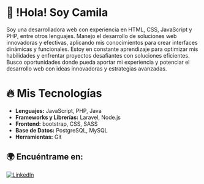 # 👋 !Hola! Soy Camila

Soy una desarrolladora web con experiencia en HTML, CSS, JavaScript y PHP, entre otros lenguajes. Manejo el desarrollo de soluciones web innovadoras y efectivas, aplicando mis conocimientos para crear interfaces dinámicas y funcionales. Estoy en constante aprendizaje para optimizar mis habilidades y enfrentar proyectos desafiantes con soluciones eficientes. Busco oportunidades donde pueda aportar mi experiencia y potenciar el desarrollo web con ideas innovadoras y estrategias avanzadas.

# 🔥 Mis Tecnologías
- **Lenguajes:** JavaScript, PHP, Java
- **Frameworks y Librerías:** Laravel, Node.js 
- **Frontend:** bootstrap, CSS, SASS
- **Base de Datos:** PostgreSQL, MySQL  
- **Herramientas:** Git

## 🌍 Encuéntrame en:
[![LinkedIn](https://img.shields.io/badge/LinkedIn-blue?logo=linkedin)](https://linkedin.com/in/camilamartinez20)  
